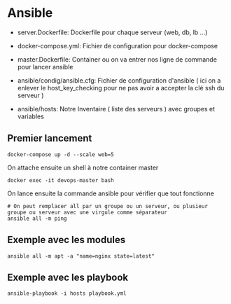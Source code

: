 # Ansible

* server.Dockerfile: Dockerfile pour chaque serveur (web, db, lb ...)
* docker-compose.yml: Fichier de configuration pour docker-compose
* master.Dockerfile: Container ou on va entrer nos ligne de commande pour lancer ansible

* ansible/condig/ansible.cfg: Fichier de configuration d'ansible ( ici on a enlever le host_key_checking pour ne pas avoir a accepter la clé ssh du serveur )
* ansible/hosts: Notre Inventaire ( liste des serveurs ) avec groupes et variables

## Premier lancement

````shell
docker-compose up -d --scale web=5
````

On attache ensuite un shell à notre container master

````shell
docker exec -it devops-master bash
````

On lance ensuite la commande ansible pour vérifier que tout fonctionne

````shell
# On peut remplacer all par un groupe ou un serveur, ou plusieur groupe ou serveur avec une virgule comme séparateur
ansible all -m ping
````

## Exemple avec les modules

````shell
ansible all -m apt -a "name=nginx state=latest"
````

## Exemple avec les playbook

````shell
ansible-playbook -i hosts playbook.yml
````



